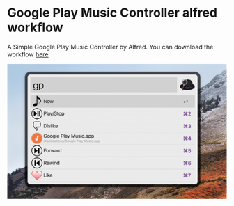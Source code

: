 # Google Play Music Controller alfred workflow
A Simple Google Play Music Controller by Alfred. You can download the workflow [here](https://github.com/jojonki/Google-Play-Music-Controller-alfred-workflow/releases)

![thumbnail](https://raw.githubusercontent.com/jojonki/Google-Play-Music-Controller-alfred-workflow/master/thumbnail.png)
